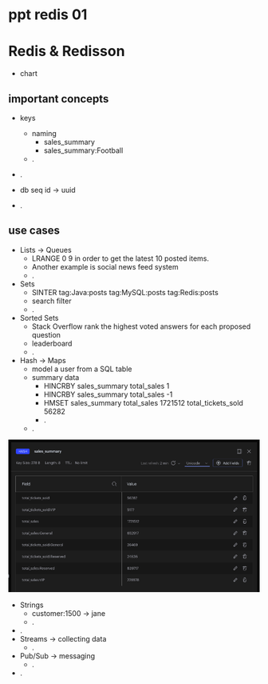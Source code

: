 # ppt redis 01

# Redis & Redisson

- chart

## important concepts

- keys
  - naming
    - sales_summary
    - sales_summary:Football
  - .
- .

- db seq id -> uuid
- .

## use cases

- Lists -> Queues
  - LRANGE 0 9 in order to get the latest 10 posted items.
  - Another example is social news feed system
  - .
- Sets
  - SINTER tag:Java:posts tag:MySQL:posts tag:Redis:posts
  - search filter
  - .
- Sorted Sets
  - Stack Overflow rank the highest voted answers for each proposed question
  - leaderboard
  - .
- Hash -> Maps
  - model a user from a SQL table
  - summary data
    - HINCRBY sales_summary total_sales 1
    - HINCRBY sales_summary total_sales -1
    - HMSET sales_summary total_sales 1721512 total_tickets_sold 56282
    - .
  - .

<img alt="" src="./img/HASH-sales_summary.png" style="width: 800px">

- Strings
  - customer:1500 -> jane
  - .
- .
- Streams -> collecting data
  - .
- Pub/Sub -> messaging
  - .
- .




